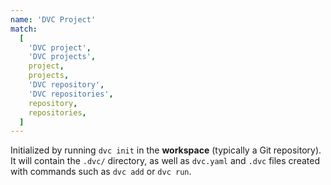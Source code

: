 ```yaml
---
name: 'DVC Project'
match:
  [
    'DVC project',
    'DVC projects',
    project,
    projects,
    'DVC repository',
    'DVC repositories',
    repository,
    repositories,
  ]
---
```


Initialized by running `dvc init` in the **workspace** (typically a Git
repository). It will contain the `.dvc/` directory, as well as `dvc.yaml` and
`.dvc` files created with commands such as `dvc add` or `dvc run`.
